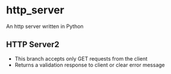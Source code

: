 # http_server
An http server written in Python  

## HTTP Server2  
- This branch accepts only GET requests from the client  
- Returns a validation response to client or clear error message
